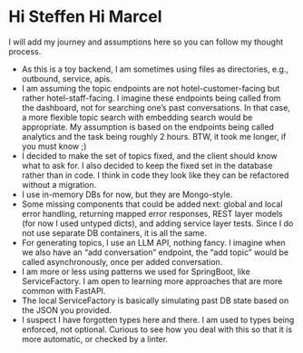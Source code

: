 
# Hi Steffen Hi Marcel

I will add my journey and assumptions here so you can follow my thought process.

* As this is a toy backend, I am sometimes using files as directories, e.g., outbound, service, apis.
* I am assuming the topic endpoints are not hotel-customer-facing but rather hotel-staff-facing. I imagine these endpoints being called from the dashboard, not for searching one’s past conversations. In that case, a more flexible topic search with embedding search would be appropriate. My assumption is based on the endpoints being called analytics and the task being roughly 2 hours. BTW, it took me longer, if you must know ;)
* I decided to make the set of topics fixed, and the client should know what to ask for. I also decided to keep the fixed set in the database rather than in code. I think in code they look like they can be refactored without a migration.
* I use in-memory DBs for now, but they are Mongo-style.
* Some missing components that could be added next: global and local error handling, returning mapped error responses, REST layer models (for now I used untyped dicts), and adding service layer tests. Since I do not use separate DB containers, it is all the same.
* For generating topics, I use an LLM API, nothing fancy. I imagine when we also have an “add conversation” endpoint, the “add topic” would be called asynchronously, once per added conversation.
* I am more or less using patterns we used for SpringBoot, like ServiceFactory. I am open to learning more approaches that are more common with FastAPI.
* The local ServiceFactory is basically simulating past DB state based on the JSON you provided.
* I suspect I have forgotten types here and there. I am used to types being enforced, not optional. Curious to see how you deal with this so that it is more automatic, or checked by a linter.

